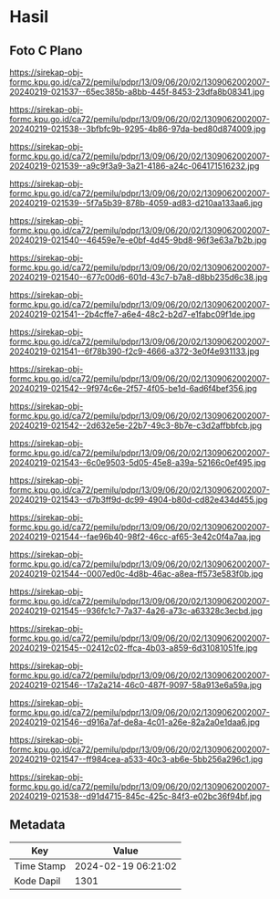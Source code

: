 # Hasil

## Foto C Plano

https://sirekap-obj-formc.kpu.go.id/ca72/pemilu/pdpr/13/09/06/20/02/1309062002007-20240219-021537--65ec385b-a8bb-445f-8453-23dfa8b08341.jpg

https://sirekap-obj-formc.kpu.go.id/ca72/pemilu/pdpr/13/09/06/20/02/1309062002007-20240219-021538--3bfbfc9b-9295-4b86-97da-bed80d874009.jpg

https://sirekap-obj-formc.kpu.go.id/ca72/pemilu/pdpr/13/09/06/20/02/1309062002007-20240219-021539--a9c9f3a9-3a21-4186-a24c-064171516232.jpg

https://sirekap-obj-formc.kpu.go.id/ca72/pemilu/pdpr/13/09/06/20/02/1309062002007-20240219-021539--5f7a5b39-878b-4059-ad83-d210aa133aa6.jpg

https://sirekap-obj-formc.kpu.go.id/ca72/pemilu/pdpr/13/09/06/20/02/1309062002007-20240219-021540--46459e7e-e0bf-4d45-9bd8-96f3e63a7b2b.jpg

https://sirekap-obj-formc.kpu.go.id/ca72/pemilu/pdpr/13/09/06/20/02/1309062002007-20240219-021540--677c00d6-601d-43c7-b7a8-d8bb235d6c38.jpg

https://sirekap-obj-formc.kpu.go.id/ca72/pemilu/pdpr/13/09/06/20/02/1309062002007-20240219-021541--2b4cffe7-a6e4-48c2-b2d7-e1fabc09f1de.jpg

https://sirekap-obj-formc.kpu.go.id/ca72/pemilu/pdpr/13/09/06/20/02/1309062002007-20240219-021541--6f78b390-f2c9-4666-a372-3e0f4e931133.jpg

https://sirekap-obj-formc.kpu.go.id/ca72/pemilu/pdpr/13/09/06/20/02/1309062002007-20240219-021542--9f974c6e-2f57-4f05-be1d-6ad6f4bef356.jpg

https://sirekap-obj-formc.kpu.go.id/ca72/pemilu/pdpr/13/09/06/20/02/1309062002007-20240219-021542--2d632e5e-22b7-49c3-8b7e-c3d2affbbfcb.jpg

https://sirekap-obj-formc.kpu.go.id/ca72/pemilu/pdpr/13/09/06/20/02/1309062002007-20240219-021543--6c0e9503-5d05-45e8-a39a-52166c0ef495.jpg

https://sirekap-obj-formc.kpu.go.id/ca72/pemilu/pdpr/13/09/06/20/02/1309062002007-20240219-021543--d7b3ff9d-dc99-4904-b80d-cd82e434d455.jpg

https://sirekap-obj-formc.kpu.go.id/ca72/pemilu/pdpr/13/09/06/20/02/1309062002007-20240219-021544--fae96b40-98f2-46cc-af65-3e42c0f4a7aa.jpg

https://sirekap-obj-formc.kpu.go.id/ca72/pemilu/pdpr/13/09/06/20/02/1309062002007-20240219-021544--0007ed0c-4d8b-46ac-a8ea-ff573e583f0b.jpg

https://sirekap-obj-formc.kpu.go.id/ca72/pemilu/pdpr/13/09/06/20/02/1309062002007-20240219-021545--936fc1c7-7a37-4a26-a73c-a63328c3ecbd.jpg

https://sirekap-obj-formc.kpu.go.id/ca72/pemilu/pdpr/13/09/06/20/02/1309062002007-20240219-021545--02412c02-ffca-4b03-a859-6d31081051fe.jpg

https://sirekap-obj-formc.kpu.go.id/ca72/pemilu/pdpr/13/09/06/20/02/1309062002007-20240219-021546--17a2a214-46c0-487f-9097-58a913e6a59a.jpg

https://sirekap-obj-formc.kpu.go.id/ca72/pemilu/pdpr/13/09/06/20/02/1309062002007-20240219-021546--d916a7af-de8a-4c01-a26e-82a2a0e1daa6.jpg

https://sirekap-obj-formc.kpu.go.id/ca72/pemilu/pdpr/13/09/06/20/02/1309062002007-20240219-021547--ff984cea-a533-40c3-ab6e-5bb256a296c1.jpg

https://sirekap-obj-formc.kpu.go.id/ca72/pemilu/pdpr/13/09/06/20/02/1309062002007-20240219-021538--d91d4715-845c-425c-84f3-e02bc36f94bf.jpg


## Metadata

| Key        | Value               |
| ---------- | ------------------- |
| Time Stamp | 2024-02-19 06:21:02 |
| Kode Dapil | 1301                |



